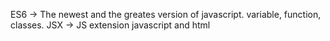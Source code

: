 ES6 -> The newest and the greates version of javascript. variable, function, classes.
JSX -> JS extension javascript and html
